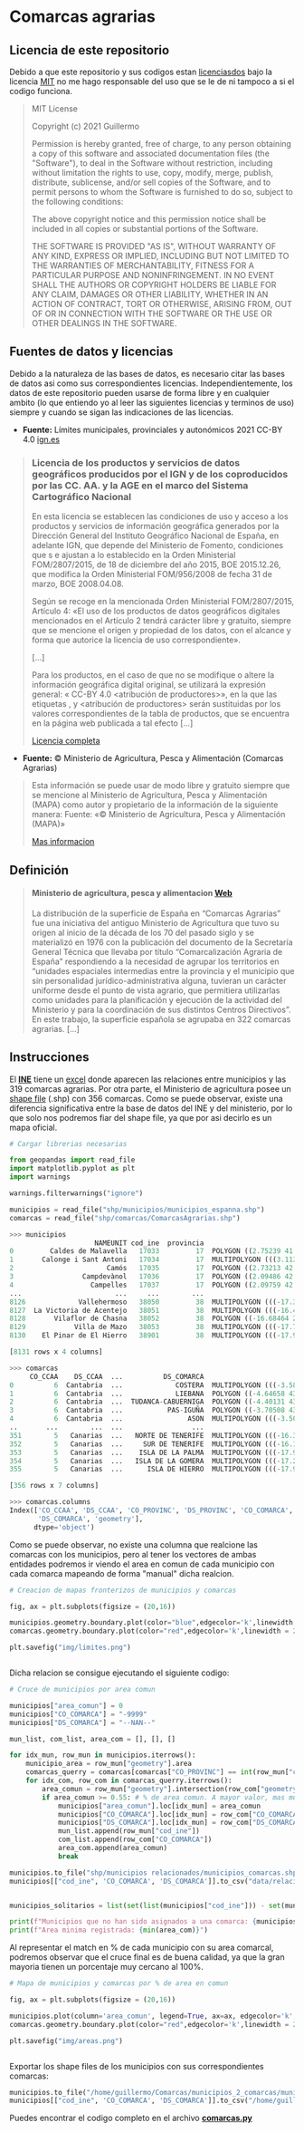 # **Comarcas agrarias**

## **Licencia de este repositorio**

Debido a que este repositorio y sus codigos estan [licenciasdos](https://github.com/guicalare/spain.csv/blob/main/LICENSE) bajo la licencia [MIT](https://opensource.org/licenses/MIT) no me hago responsable del uso que se le de ni tampoco a si el codigo funciona.

> MIT License
>
>Copyright (c) 2021 Guillermo
>
>Permission is hereby granted, free of charge, to any person obtaining a copy
of this software and associated documentation files (the "Software"), to deal
in the Software without restriction, including without limitation the rights
to use, copy, modify, merge, publish, distribute, sublicense, and/or sell
copies of the Software, and to permit persons to whom the Software is
furnished to do so, subject to the following conditions:
>
>The above copyright notice and this permission notice shall be included in all
copies or substantial portions of the Software.
>
>THE SOFTWARE IS PROVIDED "AS IS", WITHOUT WARRANTY OF ANY KIND, EXPRESS OR
IMPLIED, INCLUDING BUT NOT LIMITED TO THE WARRANTIES OF MERCHANTABILITY,
FITNESS FOR A PARTICULAR PURPOSE AND NONINFRINGEMENT. IN NO EVENT SHALL THE
AUTHORS OR COPYRIGHT HOLDERS BE LIABLE FOR ANY CLAIM, DAMAGES OR OTHER
LIABILITY, WHETHER IN AN ACTION OF CONTRACT, TORT OR OTHERWISE, ARISING FROM,
OUT OF OR IN CONNECTION WITH THE SOFTWARE OR THE USE OR OTHER DEALINGS IN THE
SOFTWARE.

## **Fuentes de datos y licencias**

Debido a la naturaleza de las bases de datos, es necesario citar las bases de datos asi como sus correspondientes licencias. Independientemente, los datos de este repositorio pueden usarse de forma libre y en cualquier ambito (lo que entiendo yo al leer las siguientes licencias y terminos de uso) siempre y cuando se sigan las indicaciones de las licencias.

 - **Fuente:** Límites municipales, provinciales y autonómicos 2021 CC-BY 4.0 [ign.es](https://www.ign.es)
  > ### Licencia de los productos y servicios de datos geográficos producidos por el IGN y de los coproducidos por las CC. AA. y la AGE en el marco del Sistema Cartográfico Nacional
  > En  esta  licencia  se  establecen  las  condiciones  de  uso  y  acceso  a  los  productos  y  servicios  de  información  geográfica  generados  por  la  Dirección  General  del  Instituto  Geográfico  Nacional  de España, en adelante IGN, que depende del Ministerio  de  Fomento,  condiciones  que  s e  ajustan a lo establecido en la Orden Ministerial FOM/2807/2015, de 18 de diciembre del año 2015, BOE 2015.12.26, que modifica la Orden Ministerial FOM/956/2008 de fecha 31 de marzo, BOE 2008.04.08.
  >
  > Según  se  recoge  en  la  mencionada  Orden  Ministerial  FOM/2807/2015,  Artículo  4:  «El  uso  de  los  productos  de  datos  geográficos  digitales  mencionados  en  el  Artículo  2  tendrá  carácter  libre  y  gratuito,  siempre  que  se  mencione  el  origen  y  propiedad  de  los  datos,  con  el  alcance  y  forma  que autorice la licencia de uso correspondiente».
  >
  > [...]
  >
  > Para  los  productos,  en  el    caso  de  que  no  se  modifique  o  altere  la  información  geográfica digital  original,  se  utilizará  la  expresión  general:  «<identificador  del  producto>  <fecha>  CC-BY 4.0 <atribución de productores>», en la que las etiquetas <identificador del producto>, <fecha> y <atribución de productores> serán sustituidas por los valores correspondientes de la tabla de productos, que se encuentra en la  página web publicada a tal efecto [...]
  >
  > [Licencia completa](https://www.ign.es/resources/licencia/Condiciones_licenciaUso_IGN.pdf)

 - **Fuente:** 	© Ministerio de Agricultura, Pesca y Alimentación (Comarcas Agrarias)
 > Esta información se puede usar de modo libre y gratuito siempre que se mencione al Ministerio de Agricultura, Pesca y Alimentación (MAPA) como autor y propietario de la información de la siguiente manera: Fuente: «© Ministerio de Agricultura, Pesca y Alimentación (MAPA)»
 >
 > [Mas informacion](https://www.mapa.gob.es/es/cartografia-y-sig/ide/descargas/agricultura/default.aspx)

## **Definición**

> #### **Ministerio de agricultura, pesca y alimentacion** [Web](https://www.mapa.gob.es/es/cartografia-y-sig/ide/descargas/agricultura/default.aspx)
>
>  La distribución de la superficie de España en “Comarcas Agrarias” fue una iniciativa del antiguo Ministerio de Agricultura que tuvo su origen al inicio de la década de los 70 del pasado siglo y se materializó en 1976 con la publicación del documento de la Secretaría General Técnica que llevaba por título “Comarcalización Agraria de España” respondiendo a la necesidad de agrupar los territorios en “unidades espaciales intermedias entre la provincia y el municipio que sin personalidad jurídico-administrativa alguna, tuvieran un carácter uniforme desde el punto de vista agrario, que permitiera utilizarlas como unidades para la planificación y ejecución de la actividad del Ministerio y para la coordinación de sus distintos Centros Directivos”. En este trabajo, la superficie española se agrupaba en 322 comarcas agrarias. [...]


## **Instrucciones**

El **[INE](https://ine.es/)** tiene un [excel](http://www.ine.es/daco/daco42/agricultura/comarcas99_metodologia.xls) donde aparecen las relaciones entre municipios y las 319 comarcas agrarias. Por otra parte, el Ministerio de agricultura posee un [shape file](https://www.mapa.gob.es/es/cartografia-y-sig/ide/descargas/ComarcasAgrarias_tcm30-175866.rar) (.shp) con 356 comarcas. Como se puede observar, existe una diferencia significativa entre la base de datos del INE y del ministerio, por lo que solo nos podremos fiar del shape file, ya que por asi decirlo es un mapa oficial.

```python
# Cargar librerias necesarias

from geopandas import read_file
import matplotlib.pyplot as plt
import warnings

warnings.filterwarnings("ignore")

municipios = read_file("shp/municipios/municipios_espanna.shp")
comarcas = read_file("shp/comarcas/ComarcasAgrarias.shp")

```

```python
>>> municipios
                     NAMEUNIT cod_ine  provincia                                           geometry
0         Caldes de Malavella   17033         17  POLYGON ((2.75239 41.85429, 2.75291 41.85453, ...
1       Calonge i Sant Antoni   17034         17  MULTIPOLYGON (((3.11364 41.84826, 3.11364 41.8...
2                       Camós   17035         17  POLYGON ((2.73213 42.08602, 2.73222 42.08613, ...
3                 Campdevànol   17036         17  POLYGON ((2.09486 42.22201, 2.09489 42.22210, ...
4                   Campelles   17037         17  POLYGON ((2.09759 42.28165, 2.09756 42.28182, ...
...                       ...     ...        ...                                                ...
8126             Vallehermoso   38050         38  MULTIPOLYGON (((-17.32973 28.08035, -17.32968 ...
8127  La Victoria de Acentejo   38051         38  MULTIPOLYGON (((-16.48783 28.43752, -16.48775 ...
8128       Vilaflor de Chasna   38052         38  POLYGON ((-16.68464 28.12064, -16.68468 28.120...
8129            Villa de Mazo   38053         38  MULTIPOLYGON (((-17.79311 28.52490, -17.79311 ...
8130    El Pinar de El Hierro   38901         38  MULTIPOLYGON (((-17.96450 27.68740, -17.96445 ...

[8131 rows x 4 columns]

>>> comarcas
     CO_CCAA    DS_CCAA  ...          DS_COMARCA                                           geometry
0          6  Cantabria  ...             COSTERA  MULTIPOLYGON (((-3.58988 43.51366, -3.58970 43...
1          6  Cantabria  ...             LIEBANA  POLYGON ((-4.64658 43.26886, -4.64571 43.26879...
2          6  Cantabria  ...  TUDANCA-CABUERNIGA  POLYGON ((-4.40131 43.29627, -4.39187 43.29300...
3          6  Cantabria  ...           PAS-IGUÑA  POLYGON ((-3.70508 43.31434, -3.70258 43.31342...
4          6  Cantabria  ...                ASON  MULTIPOLYGON (((-3.50917 43.30201, -3.50674 43...
..       ...        ...  ...                 ...                                                ...
351        5   Canarias  ...   NORTE DE TENERIFE  MULTIPOLYGON (((-16.32170 28.57803, -16.32022 ...
352        5   Canarias  ...     SUR DE TENERIFE  MULTIPOLYGON (((-16.12064 28.55877, -16.12096 ...
353        5   Canarias  ...    ISLA DE LA PALMA  MULTIPOLYGON (((-17.91369 28.85651, -17.91333 ...
354        5   Canarias  ...   ISLA DE LA GOMERA  MULTIPOLYGON (((-17.27479 28.21804, -17.27446 ...
355        5   Canarias  ...      ISLA DE HIERRO  MULTIPOLYGON (((-17.92494 27.84918, -17.92391 ...

[356 rows x 7 columns]

>>> comarcas.columns
Index(['CO_CCAA', 'DS_CCAA', 'CO_PROVINC', 'DS_PROVINC', 'CO_COMARCA',
       'DS_COMARCA', 'geometry'],
      dtype='object')

```

Como se puede observar, no existe una columna que realcione las comarcas con los municipios, pero al tener los vectores de ambas entidades podremos ir viendo el area en comun de cada municipio con cada comarca mapeando de forma "manual" dicha realcion.

```python
# Creacion de mapas fronterizos de municipios y comarcas

fig, ax = plt.subplots(figsize = (20,16))

municipios.geometry.boundary.plot(color="blue",edgecolor='k',linewidth = 1,ax=ax)
comarcas.geometry.boundary.plot(color="red",edgecolor='k',linewidth = 2,ax=ax)

plt.savefig("img/limites.png")

```

![]()

Dicha relacion se consigue ejecutando el siguiente codigo:

```python
# Cruce de municipios por area comun

municipios["area_comun"] = 0
municipios["CO_COMARCA"] = "-9999"
municipios["DS_COMARCA"] = "--NAN--"

mun_list, com_list, area_com = [], [], []

for idx_mun, row_mun in municipios.iterrows():
    municipio_area = row_mun["geometry"].area
    comarcas_querry = comarcas[comarcas["CO_PROVINC"] == int(row_mun["cod_ine"][:2])]
    for idx_com, row_com in comarcas_querry.iterrows():
        area_comun = row_mun["geometry"].intersection(row_com["geometry"]).area/municipio_area
        if area_comun >= 0.55: # % de area comun. A mayor valor, mas municipios solitarios
            municipios["area_comun"].loc[idx_mun] = area_comun
            municipios["CO_COMARCA"].loc[idx_mun] = row_com["CO_COMARCA"]
            municipios["DS_COMARCA"].loc[idx_mun] = row_com["DS_COMARCA"]
            mun_list.append(row_mun["cod_ine"])
            com_list.append(row_com["CO_COMARCA"])
            area_com.append(area_comun)
            break

municipios.to_file("shp/municipios relacionados/municipios_comarcas.shp")
municipios[["cod_ine", 'CO_COMARCA', 'DS_COMARCA']].to_csv("data/relacion_municipios_comarcas.csv", index=False, sep=";")


municipios_solitarios = list(set(list(municipios["cod_ine"])) - set(mun_list

print(f"Municipios que no han sido asignados a una comarca: {municipios_solitarios}")
print(f"Area minima registrada: {min(area_com)}")

```

Al representar el match en % de cada municipio con su area comarcal, podremos observar que el cruce final es de buena calidad, ya que la gran mayoria tienen un porcentaje muy cercano al 100%.

```python
# Mapa de municipios y comarcas por % de area en comun

fig, ax = plt.subplots(figsize = (20,16))

municipios.plot(column='area_comun', legend=True, ax=ax, edgecolor='k', linewidth = 1)
comarcas.geometry.boundary.plot(color="red",edgecolor='k',linewidth = 2,ax=ax)

plt.savefig("img/areas.png")
```

![]()

Exportar los shape files de los municipios con sus correspondientes comarcas:

```python
municipios.to_file("/home/guillermo/Comarcas/municipios_2_comarcas/municipios_comarcas.shp")
municipios[["cod_ine", 'CO_COMARCA', 'DS_COMARCA']].to_csv("/home/guillermo/Comarcas/municipios_2_comarcas/relacion_municipios_comarcas.csv", index=False, sep=";")

```

Puedes encontrar el codigo completo en el archivo **[comarcas.py]()**
